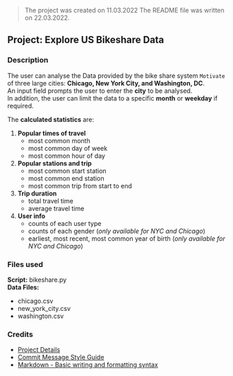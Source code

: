 >The project was created on 11.03.2022
>The README file was written on 22.03.2022.

## Project: Explore US Bikeshare Data

### Description
The user can analyse the Data provided by the bike share system `Motivate` of three large cities: **Chicago, New York City, and Washington, DC**.  
An input field prompts the user to enter the **city** to be analysed.  
In addition, the user can limit the data to a specific **month** or **weekday** if required.

The **calculated statistics** are:
1. **Popular times of travel**
    - most common month
    - most common day of week
    - most common hour of day
2. **Popular stations and trip**
    - most common start station
    - most common end station
    - most common trip from start to end
3. **Trip duration**
    - total travel time
    - average travel time
4. **User info**
    - counts of each user type
    - counts of each gender (_only available for NYC and Chicago_)
    - earliest, most recent, most common year of birth (_only available for NYC and Chicago_)

### Files used
**Script:** bikeshare.py  
**Data Files:**
- chicago.csv
- new_york_city.csv
- washington.csv

### Credits
- [Project Details](https://classroom.udacity.com/nanodegrees/nd104/parts/cd0024/modules/1e4392d9-c759-42d1-8204-aaed736ae199/lessons/ls1727/concepts/13e9716e-5c9f-4fc8-af94-8b79cc9c15b4)
- [Commit Message Style Guide](https://udacity.github.io/git-styleguide/)
- [Markdown - Basic writing and formatting syntax](https://docs.github.com/en/get-started/writing-on-github/getting-started-with-writing-and-formatting-on-github/basic-writing-and-formatting-syntax)
